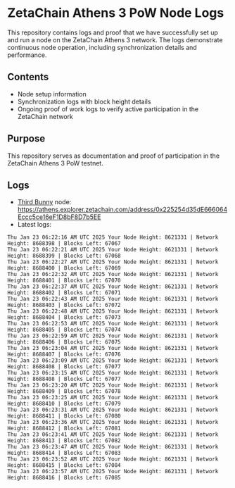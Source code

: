 # ZetaChain Athens 3 PoW Node Logs
This repository contains logs and proof that we have successfully set up and run a node on the ZetaChain Athens 3 network. The logs demonstrate continuous node operation, including synchronization details and performance.

## Contents
- Node setup information
- Synchronization logs with block height details
- Ongoing proof of work logs to verify active participation in the ZetaChain network

## Purpose
This repository serves as documentation and proof of participation in the ZetaChain Athens 3 PoW testnet.

## Logs

- [Third Bunny](https://thirdbunny.xyz/) node: https://athens.explorer.zetachain.com/address/0x225254d35dE666064Eccc5ce16eF1D8bF8D7b5EE
- Latest logs:
```
Thu Jan 23 06:22:16 AM UTC 2025 Your Node Height: 8621331 | Network Height: 8688398 | Blocks Left: 67067
Thu Jan 23 06:22:21 AM UTC 2025 Your Node Height: 8621331 | Network Height: 8688399 | Blocks Left: 67068
Thu Jan 23 06:22:27 AM UTC 2025 Your Node Height: 8621331 | Network Height: 8688400 | Blocks Left: 67069
Thu Jan 23 06:22:32 AM UTC 2025 Your Node Height: 8621331 | Network Height: 8688401 | Blocks Left: 67070
Thu Jan 23 06:22:37 AM UTC 2025 Your Node Height: 8621331 | Network Height: 8688402 | Blocks Left: 67071
Thu Jan 23 06:22:43 AM UTC 2025 Your Node Height: 8621331 | Network Height: 8688403 | Blocks Left: 67072
Thu Jan 23 06:22:48 AM UTC 2025 Your Node Height: 8621331 | Network Height: 8688404 | Blocks Left: 67073
Thu Jan 23 06:22:53 AM UTC 2025 Your Node Height: 8621331 | Network Height: 8688405 | Blocks Left: 67074
Thu Jan 23 06:22:59 AM UTC 2025 Your Node Height: 8621331 | Network Height: 8688406 | Blocks Left: 67075
Thu Jan 23 06:23:04 AM UTC 2025 Your Node Height: 8621331 | Network Height: 8688407 | Blocks Left: 67076
Thu Jan 23 06:23:09 AM UTC 2025 Your Node Height: 8621331 | Network Height: 8688408 | Blocks Left: 67077
Thu Jan 23 06:23:15 AM UTC 2025 Your Node Height: 8621331 | Network Height: 8688408 | Blocks Left: 67077
Thu Jan 23 06:23:20 AM UTC 2025 Your Node Height: 8621331 | Network Height: 8688409 | Blocks Left: 67078
Thu Jan 23 06:23:25 AM UTC 2025 Your Node Height: 8621331 | Network Height: 8688410 | Blocks Left: 67079
Thu Jan 23 06:23:31 AM UTC 2025 Your Node Height: 8621331 | Network Height: 8688411 | Blocks Left: 67080
Thu Jan 23 06:23:36 AM UTC 2025 Your Node Height: 8621331 | Network Height: 8688412 | Blocks Left: 67081
Thu Jan 23 06:23:41 AM UTC 2025 Your Node Height: 8621331 | Network Height: 8688413 | Blocks Left: 67082
Thu Jan 23 06:23:47 AM UTC 2025 Your Node Height: 8621331 | Network Height: 8688414 | Blocks Left: 67083
Thu Jan 23 06:23:52 AM UTC 2025 Your Node Height: 8621331 | Network Height: 8688415 | Blocks Left: 67084
Thu Jan 23 06:23:57 AM UTC 2025 Your Node Height: 8621331 | Network Height: 8688416 | Blocks Left: 67085
```
